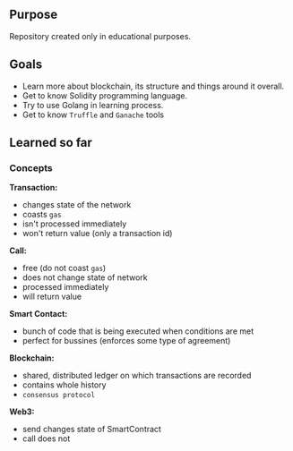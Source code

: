 ## Purpose

Repository created only in educational purposes.

## Goals

* Learn more about blockchain, its structure and things around it overall.
* Get to know Solidity programming language.
* Try to use Golang in learning process.
* Get to know `Truffle` and `Ganache` tools

## Learned so far

### Concepts

**Transaction:**

* changes state of the network
* coasts `gas`
* isn't processed immediately
* won't return value (only a transaction id)

**Call:**

* free (do not coast `gas`)
* does not change state of network
* processed immediately
* will return value

**Smart Contact:**

* bunch of code that is being executed when conditions are met
* perfect for bussines (enforces some type of agreement)

**Blockchain:**

* shared, distributed ledger on which transactions are recorded
* contains whole history 
* `consensus protocol`

**Web3:**
* send changes state of SmartContract
* call does not 